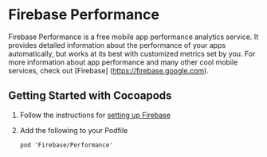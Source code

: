 # Firebase Performance

Firebase Performance is a free mobile app performance analytics service. It
provides detailed information about the performance of your apps automatically,
but works at its best with customized metrics set by you. For more information
about app performance and many other cool mobile services, check out [Firebase]
(https://firebase.google.com).

## Getting Started with Cocoapods

1.  Follow the instructions for
    [setting up Firebase](https://developers.google.com/firebase/docs/ios/)
2.  Add the following to your Podfile

    ```
    pod 'Firebase/Performance'
    ```
